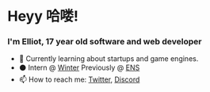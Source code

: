 # Heyy 哈喽!
### I'm Elliot, 17 year old software and web developer
- 👀 Currently learning about startups and game engines.
- ⚫ Intern @ [Winter](https://winter.ax) Previously @ [ENS](https://ens.domains)
- 📫 How to reach me: [Twitter](https://twitter.com/robiotz), [Discord](https://discord.gg/3Pf8Xu5Kjm)

